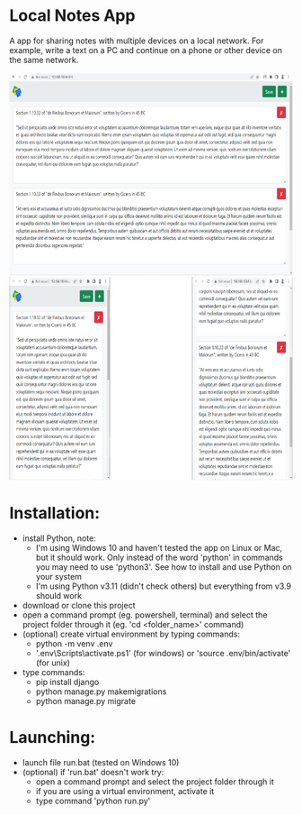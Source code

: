 # Local Notes App
A app for sharing notes with multiple devices on a local network. For example, write a text on a PC and continue on a phone or other device on the same network.

<img src="https://github.com/lestec-al/local-notes/raw/main/pic1.png" width="640" height="360"/>
<img src="https://github.com/lestec-al/local-notes/raw/main/pic2.png" width="640" height="360"/>

# Installation:
- install Python, note:
    - I'm using Windows 10 and haven't tested the app on Linux or Mac, but it should work. Only instead of the word 'python' in commands you may need to use 'python3'. See how to install and use Python on your system
    - I'm using Python v3.11 (didn't check others) but everything from v3.9 should work
- download or clone this project
- open a command prompt (eg. powershell, terminal) and select the project folder through it (eg. 'cd <folder_name>' command)
- (optional) create virtual environment by typing commands:
    - python -m venv .env
    - '.env\Scripts\activate.ps1' (for windows) or 'source .env/bin/activate' (for unix)
- type commands:
    - pip install django
    - python manage.py makemigrations
    - python manage.py migrate


# Launching:
- launch file run.bat (tested on Windows 10)
- (optional) if 'run.bat' doesn't work try:
    - open a command prompt and select the project folder through it
    - if you are using a virtual environment, activate it
    - type command 'python run.py'